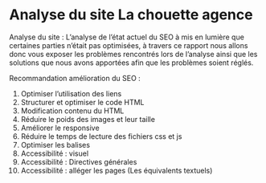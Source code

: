 # Analyse du site La chouette agence 

Analyse du site : 
L’analyse de l’état actuel du SEO à mis en lumière que certaines parties n’était pas optimisées, à travers ce rapport nous allons donc vous exposer les problèmes rencontrés lors de l’analyse ainsi que les solutions que nous avons apportées afin que les problèmes soient réglés. 

Recommandation amélioration du SEO : 

1.	Optimiser l’utilisation des liens 
2.	Structurer et optimiser le code HTML 
3.	Modification contenu du HTML 
4.	Réduire le poids des images et leur taille
5.	Améliorer le responsive 
6.	Réduire le temps de lecture des fichiers css et js 
7.	Optimiser les balises  
8.	Accessibilité : visuel
9.	Accessibilité : Directives générales
10.	Accessibilité : alléger les pages (Les équivalents textuels)

